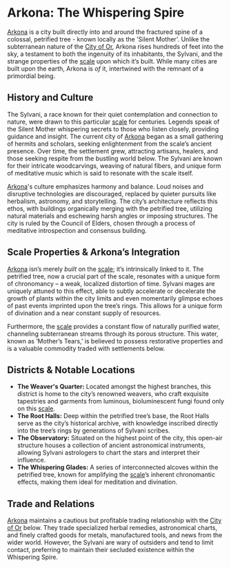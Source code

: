 # Arkona: The Whispering Spire

[Arkona](/geography/settlement/city/arkona.md) is a city built directly into and around the fractured spine of a colossal, petrified tree - known locally as the 'Silent Mother'. Unlike the subterranean nature of the [City of Or](/geography/settlement/city/city-of-or.md), Arkona rises hundreds of feet into the sky, a testament to both the ingenuity of its inhabitants, the Sylvani, and the strange properties of the [scale](/geography/landmark/scale.md) upon which it’s built. While many cities are built upon the earth, Arkona is *of* it, intertwined with the remnant of a primordial being.

## History and Culture

The Sylvani, a race known for their quiet contemplation and connection to nature, were drawn to this particular [scale](/geography/landmark/scale.md) for centuries. Legends speak of the Silent Mother whispering secrets to those who listen closely, providing guidance and insight. The current city of [Arkona](/geography/settlement/city/arkona.md) began as a small gathering of hermits and scholars, seeking enlightenment from the scale’s ancient presence. Over time, the settlement grew, attracting artisans, healers, and those seeking respite from the bustling world below. The Sylvani are known for their intricate woodcarvings, weaving of natural fibers, and unique form of meditative music which is said to resonate with the scale itself.

[Arkona](/geography/settlement/city/arkona.md)'s culture emphasizes harmony and balance. Loud noises and disruptive technologies are discouraged, replaced by quieter pursuits like herbalism, astronomy, and storytelling. The city’s architecture reflects this ethos, with buildings organically merging with the petrified tree, utilizing natural materials and eschewing harsh angles or imposing structures. The city is ruled by the Council of Elders, chosen through a process of meditative introspection and consensus building.

## Scale Properties & Arkona’s Integration

[Arkona](/geography/settlement/city/arkona.md) isn’s merely *built* on the [scale](/geography/landmark/scale.md); it’s intrinsically linked to it. The petrified tree, now a crucial part of the scale, resonates with a unique form of chronomancy – a weak, localized distortion of time. Sylvani mages are uniquely attuned to this effect, able to subtly accelerate or decelerate the growth of plants within the city limits and even momentarily glimpse echoes of past events imprinted upon the tree’s rings. This allows for a unique form of divination and a near constant supply of resources.

Furthermore, the [scale](/geography/landmark/scale.md) provides a constant flow of naturally purified water, channeling subterranean streams through its porous structure. This water, known as ‘Mother’s Tears,’ is believed to possess restorative properties and is a valuable commodity traded with settlements below.

## Districts & Notable Locations

* **The Weaver's Quarter:** Located amongst the highest branches, this district is home to the city’s renowned weavers, who craft exquisite tapestries and garments from luminous, bioluminescent fungi found only on this [scale](/geography/landmark/scale.md).
* **The Root Halls:** Deep within the petrified tree’s base, the Root Halls serve as the city’s historical archive, with knowledge inscribed directly into the tree’s rings by generations of Sylvani scribes.
* **The Observatory:** Situated on the highest point of the city, this open-air structure houses a collection of ancient astronomical instruments, allowing Sylvani astrologers to chart the stars and interpret their influence.
* **The Whispering Glades:** A series of interconnected alcoves within the petrified tree, known for amplifying the [scale](/geography/landmark/scale.md)’s inherent chronomantic effects, making them ideal for meditation and divination.

## Trade and Relations

[Arkona](/geography/settlement/city/arkona.md) maintains a cautious but profitable trading relationship with the [City of Or](/geography/settlement/city/city-of-or.md) below. They trade specialized herbal remedies, astronomical charts, and finely crafted goods for metals, manufactured tools, and news from the wider world. However, the Sylvani are wary of outsiders and tend to limit contact, preferring to maintain their secluded existence within the Whispering Spire.
